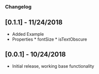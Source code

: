 ### Changelog

## [0.1.1] - 11/24/2018

* Added
    Example
*   Properties 
        * fontSize
        * isTextObscure

## [0.0.1] - 10/24/2018

* Initial release, working base functionality
